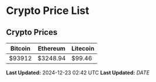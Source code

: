 # Crypto Price List

## Crypto Prices
| Bitcoin | Ethereum | Litecoin |
| ------- | -------- | -------- |
| $93912 | $3248.94 | $99.46 |
**Last Updated:** 2024-12-23 02:42 UTC
**Last Updated:** $DATE$
